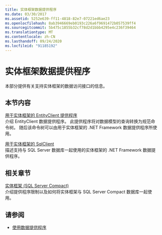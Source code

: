 ```yaml
---
title: 实体框架数据提供程序
ms.date: 03/30/2017
ms.assetid: 5252e639-ff11-4818-82e7-07221ed6ae23
ms.openlocfilehash: 8ab3946669eb0193c226a6f9691472b057539ff4
ms.sourcegitcommit: 5b475c1855b32cf78d2d1bbb4295e4c236f39464
ms.translationtype: MT
ms.contentlocale: zh-CN
ms.lasthandoff: 09/24/2020
ms.locfileid: "91185192"
---
```

# <a name="entity-framework-data-providers"></a>实体框架数据提供程序

本部分提供有关支持实体框架的数据访问接口的信息。  
  
## <a name="in-this-section"></a>本节内容  

 [用于实体框架的 EntityClient 提供程序](entityclient-provider-for-the-entity-framework.md)  
 介绍 EntityClient 数据提供程序。 此提供程序将对数据模型的查询转换为规范命令树。 随后该命令树可以由用于实体框架的 .NET Framework 数据提供程序所使用。  
  
 [用于实体框架的 SqlClient](sqlclient-for-the-entity-framework.md)  
 描述支持与 SQL Server 数据库一起使用的实体框架的 .NET Framework 数据提供程序。  
  
## <a name="related-sections"></a>相关章节  

 [实体框架 (SQL Server Compact)](/previous-versions/sql/compact/sql-server-compact-4.0/cc835494(v=sql.110))  
 介绍提供程序限制以及如何将实体框架与 SQL Server Compact 数据库一起使用。  

## <a name="see-also"></a>请参阅

- [使用数据提供程序](working-with-data-providers.md)

